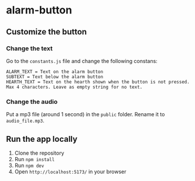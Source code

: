 # alarm-button

## Customize the button
### Change the text
Go to the `constants.js` file and change the following constans:

```
ALARM_TEXT = Text on the alarm button
SUBTEXT = Text below the alarm button
HEARTH_TEXT = Text on the hearth shown when the button is not pressed. Max 4 characters. Leave as empty string for no text.
```

### Change the audio
Put a mp3 file (around 1 second) in the `public` folder. Rename it to `audio_file.mp3`.


##  Run the app locally
1. Clone the repository
2. Run `npm install`
3. Run `npm dev`
4. Open `http://localhost:5173/` in your browser